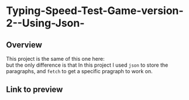 # Typing-Speed-Test-Game-version-2--Using-Json-

## Overview 
This project is the same of this one here:<br>
but the only difference is that In this project I used `json` to store the paragraphs, and `fetch` to get a specific pragraph to work on.

## Link to preview 
